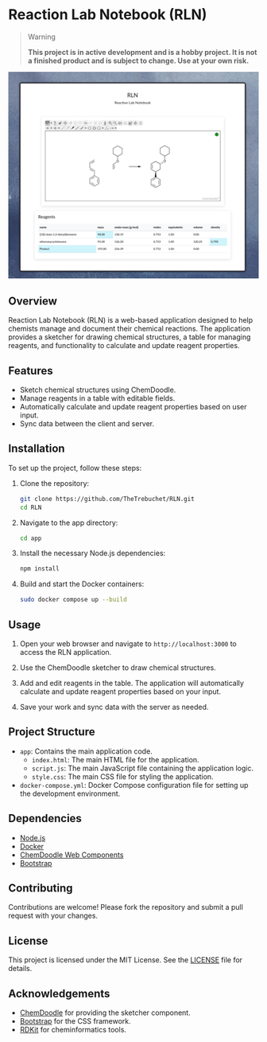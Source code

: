 # Reaction Lab Notebook (RLN)

> Warning
>
> **This project is in active development and is a hobby project. It is not a finished product and is subject to change. Use at your own risk.**

![usage example](usage_example.png)


## Overview

Reaction Lab Notebook (RLN) is a web-based application designed to help chemists manage and document their chemical reactions. The application provides a sketcher for drawing chemical structures, a table for managing reagents, and functionality to calculate and update reagent properties.

## Features

- Sketch chemical structures using ChemDoodle.
- Manage reagents in a table with editable fields.
- Automatically calculate and update reagent properties based on user input.
- Sync data between the client and server.

## Installation

To set up the project, follow these steps:

1. Clone the repository:
    ```sh
    git clone https://github.com/TheTrebuchet/RLN.git
    cd RLN
    ```

2. Navigate to the app directory:
    ```sh
    cd app
    ```

3. Install the necessary Node.js dependencies:
    ```sh
    npm install
    ```

4. Build and start the Docker containers:
    ```sh
    sudo docker compose up --build
    ```

## Usage

1. Open your web browser and navigate to `http://localhost:3000` to access the RLN application.

2. Use the ChemDoodle sketcher to draw chemical structures.

3. Add and edit reagents in the table. The application will automatically calculate and update reagent properties based on your input.

4. Save your work and sync data with the server as needed.

## Project Structure

- `app`: Contains the main application code.
  - `index.html`: The main HTML file for the application.
  - `script.js`: The main JavaScript file containing the application logic.
  - `style.css`: The main CSS file for styling the application.
- `docker-compose.yml`: Docker Compose configuration file for setting up the development environment.

## Dependencies

- [Node.js](https://nodejs.org/)
- [Docker](https://www.docker.com/)
- [ChemDoodle Web Components](https://web.chemdoodle.com/)
- [Bootstrap](https://getbootstrap.com/)

## Contributing

Contributions are welcome! Please fork the repository and submit a pull request with your changes.

## License

This project is licensed under the MIT License. See the [LICENSE](LICENSE) file for details.

## Acknowledgements

- [ChemDoodle](https://www.chemdoodle.com/) for providing the sketcher component.
- [Bootstrap](https://getbootstrap.com/) for the CSS framework.
- [RDKit](https://www.rdkit.org/) for cheminformatics tools.
